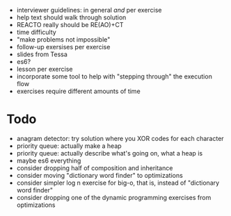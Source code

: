- interviewer guidelines: in general *and* per exercise
- help text should walk through solution
- REACTO really should be RE(AO)+CT
- time difficulty
- "make problems not impossible"
- follow-up exersises per exercise
- slides from Tessa
- es6?
- lesson per exercise
- incorporate some tool to help with "stepping through" the execution flow
- exercises require different amounts of time

# Todo

- anagram detector: try solution where you XOR codes for each character
- priority queue: actually make a heap
- priority queue: actually describe what's going on, what a heap is
- maybe es6 everything
- consider dropping half of composition and inheritance
- consider moving "dictionary word finder" to optimizations
- consider simpler log n exercise for big-o, that is, instead of "dictionary word finder"
- consider dropping one of the dynamic programming exercises from optimizations
